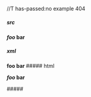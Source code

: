//T has-passed:no
example 404
##### src
***foo* bar**
##### xml
<?xml version="1.0" encoding="UTF-8"?>
<!DOCTYPE document SYSTEM "CommonMark.dtd">
<document xmlns="http://commonmark.org/xml/1.0">
  <paragraph>
    <strong>
      <emph>
        <text>foo</text>
      </emph>
      <text> bar</text>
    </strong>
  </paragraph>
</document>
##### html
<p><strong><em>foo</em> bar</strong></p>
#####
